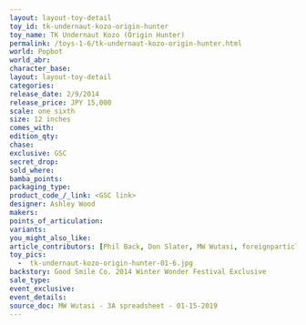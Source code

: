```yaml
---
layout: layout-toy-detail 
toy_id: tk-undernaut-kozo-origin-hunter
toy_name: TK Undernaut Kozo (Origin Hunter)
permalink: /toys-1-6/tk-undernaut-kozo-origin-hunter.html
world: Popbot
world_abr: 
character_base: 
layout: layout-toy-detail
categories: 
release_date: 2/9/2014
release_price: JPY 15,000 
scale: one sixth
size: 12 inches
comes_with: 
edition_qty: 
chase: 
exclusive: GSC
secret_drop: 
sold_where: 
bamba_points: 
packaging_type: 
product_code_/_link: <GSC link>
designer: Ashley Wood
makers: 
points_of_articulation: 
variants: 
you_might_also_like: 
article_contributors: [Phil Back, Don Slater, MW Wutasi, foreignparticle]
toy_pics: 
  -  tk-undernaut-kozo-origin-hunter-01-6.jpg
backstory: Good Smile Co. 2014 Winter Wonder Festival Exclusive
sale_type: 
event_exclusive: 
event_details: 
source_doc: MW Wutasi - 3A spreadsheet - 01-15-2019
---
```

